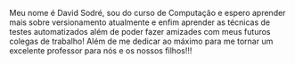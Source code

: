 Meu nome é David Sodré, sou do curso de Computação e espero aprender mais sobre versionamento atualmente e enfim aprender as técnicas de testes automatizados além de poder fazer amizades com meus futuros colegas de trabalho! Além de me dedicar ao máximo para me tornar um excelente professor para nós e os nossos filhos!!!
